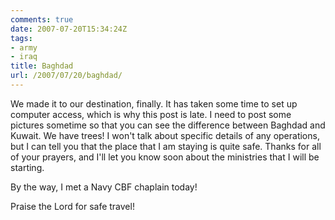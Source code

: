 ```yaml
---
comments: true
date: 2007-07-20T15:34:24Z
tags:
- army
- iraq
title: Baghdad
url: /2007/07/20/baghdad/
---
```


<p>We made it to our destination, finally. It has taken some time to set up computer access, which is why this post is late. I need to post some pictures sometime so that you can see the difference between Baghdad and Kuwait. We have trees! I won't talk about specific details of any operations, but I can tell you that the place that I am staying is quite safe. Thanks for all of your prayers, and I'll let you know soon about the ministries that I will be starting.</p>
<p>By the way, I met a Navy CBF chaplain today!</p>
<p>Praise the Lord for safe travel!</p>
